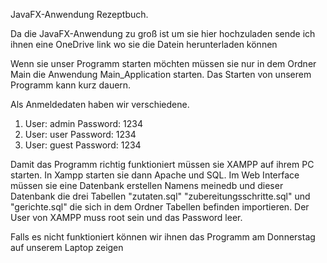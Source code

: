 JavaFX-Anwendung Rezeptbuch.

Da die JavaFX-Anwendung zu groß ist um sie hier hochzuladen sende ich ihnen eine OneDrive link wo sie die Datein herunterladen können

Wenn sie unser Programm starten möchten müssen sie nur in dem Ordner Main die Anwendung Main_Application starten. 
Das Starten von unserem Programm kann kurz dauern.

Als Anmeldedaten haben wir verschiedene. 

1. User: admin
   Password: 1234
2. User: user
   Password: 1234
3. User: guest
   Password: 1234

Damit das Programm  richtig funktioniert müssen sie XAMPP auf ihrem PC  starten. 
In Xampp starten sie dann Apache und SQL. 
Im Web Interface müssen sie eine Datenbank erstellen Namens meinedb und dieser Datenbank die drei Tabellen "zutaten.sql" "zubereitungsschritte.sql" und "gerichte.sql" die sich in dem Ordner Tabellen befinden importieren. Der User von XAMPP muss root sein und das Password leer.

Falls es nicht funktioniert können wir ihnen das Programm am Donnerstag auf unserem Laptop zeigen
